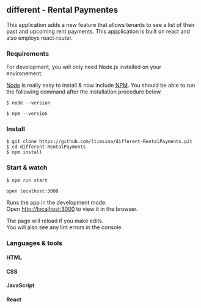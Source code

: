 
## different - Rental Paymentes

This application adds a new feature that allows tenants
to see a list of their past and upcoming rent payments.
This appplication is built on react and also employs react-router.

### Requirements

For development, you will only need Node.js installed on your environement.

[Node](http://nodejs.org/) is really easy to install & now include [NPM](https://npmjs.org/).
You should be able to run the following command after the installation procedure
below.

    $ node --version

    $ npm --version

### Install

    $ git clone https://github.com/ltimsina/different-RentalPayments.git
    $ cd different-RentalPayments
    $ npm install

### Start & watch

    $ npm run start

    open localhost:3000

Runs the app in the development mode.<br>
Open [http://localhost:3000](http://localhost:3000) to view it in the browser.

The page will reload if you make edits.<br>
You will also see any lint errors in the console.


### Languages & tools

#### HTML

#### CSS

#### JavaScript

#### React


